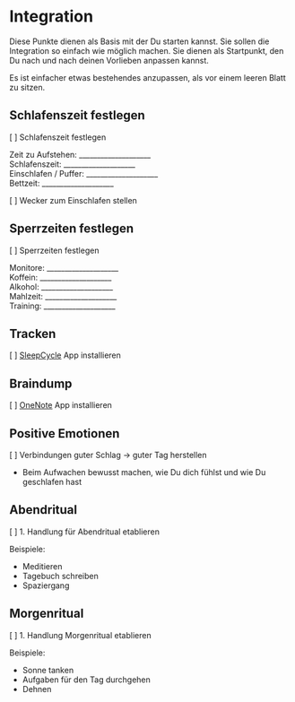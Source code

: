 # Integration

Diese Punkte dienen als Basis mit der Du starten kannst. Sie sollen die Integration so einfach wie möglich machen. Sie dienen als Startpunkt, den Du nach und nach deinen Vorlieben anpassen kannst.

Es ist einfacher etwas bestehendes anzupassen, als vor einem leeren Blatt zu sitzen.

## Schlafenszeit festlegen

[ ] Schlafenszeit festlegen

Zeit zu Aufstehen:      ____________________  
Schlafenszeit:          ____________________  
Einschlafen / Puffer:   ____________________  
Bettzeit:               ____________________  

[ ] Wecker zum Einschlafen stellen

## Sperrzeiten festlegen

[ ] Sperrzeiten festlegen

Monitore:               ____________________  
Koffein:                ____________________  
Alkohol:                ____________________  
Mahlzeit:               ____________________  
Training:               ____________________  

## Tracken

[ ] [SleepCycle](https://www.sleepcycle.com/) App installieren

## Braindump

[ ] [OneNote](https://www.microsoft.com/de-de/microsoft-365/onenote/digital-note-taking-app) App installieren

## Positive Emotionen

[ ] Verbindungen guter Schlag -> guter Tag herstellen

- Beim Aufwachen bewusst machen, wie Du dich fühlst und wie Du geschlafen hast

## Abendritual

[ ] 1. Handlung für Abendritual etablieren

Beispiele:

- Meditieren
- Tagebuch schreiben
- Spaziergang

## Morgenritual

[ ] 1. Handlung Morgenritual etablieren

Beispiele:

- Sonne tanken
- Aufgaben für den Tag durchgehen
- Dehnen